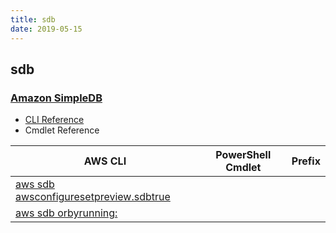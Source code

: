 ```yaml
---
title: sdb
date: 2019-05-15
---
```


## sdb

### [Amazon SimpleDB](https://aws.amazon.com/simpledb/)

* [CLI Reference](https://docs.aws.amazon.com/cli/latest/reference/sdb/index.html)
* Cmdlet Reference

|AWS CLI|PowerShell Cmdlet|Prefix|
|----|----|:--:|
|[aws sdb awsconfiguresetpreview.sdbtrue](https://docs.aws.amazon.com/cli/latest/reference/sdb/awsconfiguresetpreview.sdbtrue.html)|||
|[aws sdb orbyrunning:](https://docs.aws.amazon.com/cli/latest/reference/sdb/orbyrunning:.html)|||

